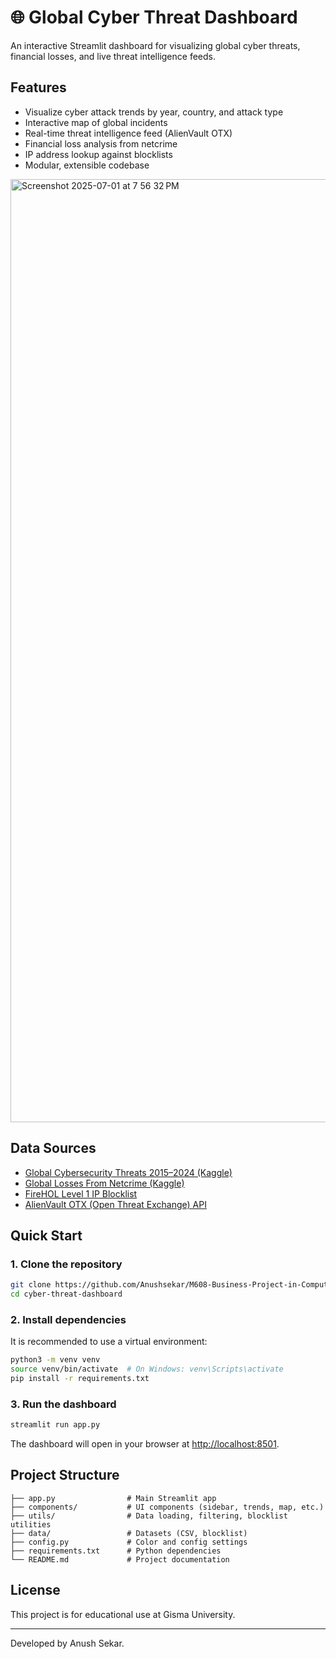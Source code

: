 # 🌐 Global Cyber Threat Dashboard

An interactive Streamlit dashboard for visualizing global cyber threats, financial losses, and live threat intelligence feeds.

## Features
- Visualize cyber attack trends by year, country, and attack type
- Interactive map of global incidents
- Real-time threat intelligence feed (AlienVault OTX)
- Financial loss analysis from netcrime
- IP address lookup against blocklists
- Modular, extensible codebase

<img width="1509" alt="Screenshot 2025-07-01 at 7 56 32 PM" src="https://github.com/user-attachments/assets/8301e58f-c7c5-4010-a16d-6f291a9315b1" />


## Data Sources
- [Global Cybersecurity Threats 2015–2024 (Kaggle)](https://www.kaggle.com/datasets/sedthh/global-cybersecurity-threats-20152024)
- [Global Losses From Netcrime (Kaggle)](https://www.kaggle.com/datasets/thedevastator/global-losses-from-netcrime-2015-2023)
- [FireHOL Level 1 IP Blocklist](https://iplists.firehol.org/)
- [AlienVault OTX (Open Threat Exchange) API](https://otx.alienvault.com/)

## Quick Start

### 1. Clone the repository
```bash
git clone https://github.com/Anushsekar/M608-Business-Project-in-Computer-Science.git
cd cyber-threat-dashboard
```

### 2. Install dependencies
It is recommended to use a virtual environment:
```bash
python3 -m venv venv
source venv/bin/activate  # On Windows: venv\Scripts\activate
pip install -r requirements.txt
```

### 3. Run the dashboard
```bash
streamlit run app.py
```

The dashboard will open in your browser at [http://localhost:8501](http://localhost:8501).

## Project Structure
```
├── app.py                # Main Streamlit app
├── components/           # UI components (sidebar, trends, map, etc.)
├── utils/                # Data loading, filtering, blocklist utilities
├── data/                 # Datasets (CSV, blocklist)
├── config.py             # Color and config settings
├── requirements.txt      # Python dependencies
└── README.md             # Project documentation
```

## License
This project is for educational use at Gisma University.

---
Developed by Anush Sekar.

